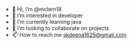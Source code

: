 - 👋 Hi, I’m @mclern18
- 👀 I’m interested in developer
- 🌱 I’m currently learning java
- 💞️ I’m looking to collaborate on projects
- 📫 How to reach me skdeena1625@gmail.com

<!---
mclern18/mclern18 is a ✨ special ✨ repository because its `README.md` (this file) appears on your GitHub profile.
You can click the Preview link to take a look at your changes.
--->

